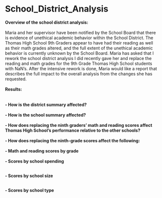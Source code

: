 # School_District_Analysis

**Overview of the school district analysis: <br><br>**
Maria and her supervisor have been notified by the School Board that there is evidence of unethical academic behavior within the School District.  The Thomas High School 9th Graders appear to have had their reading as well as their math grades altered, and the full extent of the unethical academic behavior is currently unknown by the School Board. Maria has asked that I rework the school district analysis I did recently gave her and replace the reading and math grades for the 9th Grade Thomas High School students with NaN’s. After the intensive rework is done, Maria would like a report that describes the full impact to the overall analysis from the changes she has requested. <br>
<br>
**Results:<br><br>** 
<br>
**- How is the district summary affected?**<br>
<br>
**- How is the school summary affected?** <br>
<br>
**- How does replacing the ninth graders’ math and reading scores affect Thomas High School’s performance relative to the other schools?** <br>
<br>
**- How does replacing the ninth-grade scores affect the following:** <br>
<br>
**- Math and reading scores by grade**<br>
<br>
**- Scores by school spending**<br>
<br>

**- Scores by school size**<br>
<br>

**- Scores by school type**<br>
<br>
